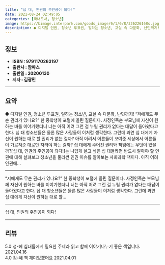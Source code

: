 ```yaml
---
title: "십 대, 인권의 주인공이 되다!"
date: 2021-08-24 02:49:05
categories: [국내도서, 청소년]
image: https://bimage.interpark.com/goods_image/6/1/6/8/326226168s.jpg
description: ● 디지털 인권, 청소년 투표권, 일하는 청소년, 교실 속 다문화, 난민까지! “저에게도 무슨 권리가 있나요?” 한 중학생이 포털에 올린 질문이다. 사정인즉슨 부모님께 자신이 원하는 바를 이야기했더니 너는 아직 어려 그런 걸 누릴 권리가 없다는 대답이 돌아왔다고 한다. 십 대 청소년들
---
```


## **정보**

- **ISBN : 9791170263197**
- **출판사 : 팜파스**
- **출판일 : 20200130**
- **저자 : 김광민**

------



## **요약**

●  디지털 인권, 청소년 투표권, 일하는 청소년, 교실 속 다문화, 난민까지! “저에게도 무슨 권리가 있나요?” 한 중학생이 포털에 올린 질문이다. 사정인즉슨 부모님께 자신이 원하는 바를 이야기했더니 너는 아직 어려 그런 걸 누릴 권리가 없다는 대답이 돌아왔다고 한다. 십 대 청소년들은 물론 많은 사람들이 이처럼 생각한다. 그런데 과연 십 대에게 자신이 원하는 대로 할 권리가 없는 걸까? 아직 어려서 어른들이 보여준 세상에서 어른들이 가르쳐준 대로만 자라야 하는 걸까? 십 대에게 주어진 권리와 책임에는 무엇이 있을까?[십 대, 인권의 주인공이 되다!]는 나답게 살고 싶은 십 대들라면 반드시 알아야 할 인권에 대해 살펴보고 청소년을 둘러싼 인권 이슈를 알아보는 사회과학 책이다. 아직 어려 인권에...

------

“저에게도 무슨 권리가 있나요?” 한 중학생이 포털에 올린 질문이다. 사정인즉슨 부모님께 자신이 원하는 바를 이야기했더니 너는 아직 어려 그런 걸 누릴 권리가 없다는 대답이 돌아왔다고 한다. 십 대 청소년들은 물론 많은 사람들이 이처럼 생각한다. 그런데 과연 십 대에게 자신이 원하는 대로 할... 

------


십 대, 인권의 주인공이 되다! 

------


## **리뷰** 

5.0 성-혜 십대들에게 필요한 주제라 읽고 함께 이야기나누기 좋은 책입니다. 2021.04.16 <br/>4.0 김-혜 책 재미있겠어요 2021.04.01 <br/>